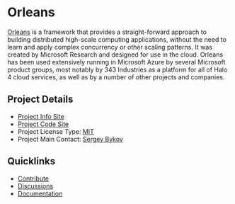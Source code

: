 # Orleans

[Orleans](https://github.com/dotnet/orleans/wiki) is a framework that provides a straight-forward approach to building distributed high-scale computing applications, without the need to learn and apply complex concurrency or other scaling patterns. It was created by Microsoft Research and designed for use in the cloud. Orleans has been used extensively running in Microsoft Azure by several Microsoft product groups, most notably by 343 Industries as a platform for all of Halo 4 cloud services, as well as by a number of other projects and companies.

## Project Details

* [Project Info Site](https://github.com/dotnet/orleans/wiki)
* [Project Code Site](https://github.com/dotnet/orleans)
* Project License Type: [MIT](https://github.com/dotnet/orleans/blob/master/LICENSE)
* Project Main Contact: [Sergey Bykov](https://github.com/sergeybykov)

## Quicklinks
* [Contribute](https://github.com/dotnet/corefx/blob/master/CONTRIBUTING.md)
* [Discussions](https://github.com/dotnet/orleans/issues)
* [Documentation](https://github.com/dotnet/orleans/wiki/Documentation)
